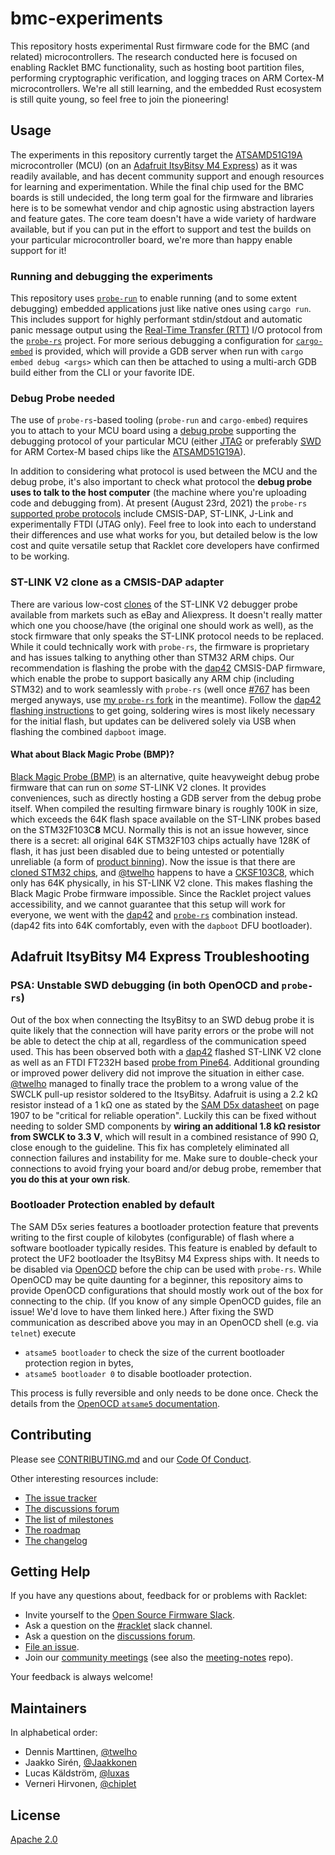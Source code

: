 # bmc-experiments

This repository hosts experimental Rust firmware code for the BMC (and related)
microcontrollers. The research conducted here is focused on enabling Racklet BMC
functionality, such as hosting boot partition files, performing cryptographic
verification, and logging traces on ARM Cortex-M microcontrollers. We're all
still learning, and the embedded Rust ecosystem is still quite young, so feel
free to join the pioneering!

## Usage

The experiments in this repository currently target the [ATSAMD51G19A]
microcontroller (MCU) (on an [Adafruit ItsyBitsy M4 Express]) as it was readily
available, and has decent community support and enough resources for learning
and experimentation. While the final chip used for the BMC boards is still
undecided, the long term goal for the firmware and libraries here is to be
somewhat vendor and chip agnostic using abstraction layers and feature gates.
The core team doesn't have a wide variety of hardware available, but if you can
put in the effort to support and test the builds on your particular
microcontroller board, we're more than happy enable support for it!

[ATSAMD51G19A]: https://www.microchip.com/en-us/product/ATSAMD51G19A

[Adafruit ItsyBitsy M4 Express]: https://www.adafruit.com/product/3800

### Running and debugging the experiments

This repository uses [`probe-run`] to enable running (and to some extent
debugging) embedded applications just like native ones using `cargo run`. This
includes support for highly performant stdin/stdout and automatic panic message
output using the [Real-Time Transfer (RTT)] I/O protocol from the [`probe-rs`]
project. For more serious debugging a configuration for [`cargo-embed`] is
provided, which will provide a GDB server when run with `cargo embed debug
<args>` which can then be attached to using a multi-arch GDB build either from
the CLI or your favorite IDE.

[`probe-rs`]: https://probe.rs/

[`probe-run`]: https://github.com/knurling-rs/probe-run

[`cargo-embed`]: https://github.com/probe-rs/cargo-embed

[Real-Time Transfer (RTT)]: https://github.com/probe-rs/probe-rs-rtt

### Debug Probe needed

The use of `probe-rs`-based tooling (`probe-run` and `cargo-embed`) requires you
to attach to your MCU board using a [debug probe] supporting the debugging
protocol of your particular MCU (either [JTAG] or preferably [SWD] for ARM
Cortex-M based chips like the [ATSAMD51G19A]).

In addition to considering what protocol is used between the MCU and the debug
probe, it's also important to check what protocol the **debug probe uses to talk
to the host computer** (the machine where you're uploading code and debugging
from). At present (August 23rd, 2021) the `probe-rs` [supported probe protocols]
include CMSIS-DAP, ST-LINK, J-Link and experimentally FTDI (JTAG only). Feel
free to look into each to understand their differences and use what works for
you, but detailed below is the low cost and quite versatile setup that Racklet
core developers have confirmed to be working.

[debug probe]: https://developer.arm.com/tools-and-software/embedded/debug-probes

[JTAG]: https://en.wikipedia.org/wiki/JTAG

[SWD]: https://developer.arm.com/architectures/cpu-architecture/debug-visibility-and-trace/coresight-architecture/serial-wire-debug

[supported probe protocols]: https://github.com/probe-rs/probe-rs/tree/master/probe-rs/src/probe

### ST-LINK V2 clone as a CMSIS-DAP adapter

There are various low-cost [clones] of the ST-LINK V2 debugger probe available
from markets such as eBay and Aliexpress. It doesn't really matter which one you
choose/have (the original one should work as well), as the stock firmware that
only speaks the ST-LINK protocol needs to be replaced. While it could
technically work with `probe-rs`, the firmware is proprietary and has issues
talking to anything other than STM32 ARM chips. Our recommendation is flashing
the probe with the [dap42] CMSIS-DAP firmware, which enable the probe to support
basically any ARM chip (including STM32) and to work seamlessly with `probe-rs`
(well once [#767] has been merged anyways, use [my `probe-rs` fork] in the
meantime). Follow the [dap42 flashing instructions] to get going, soldering
wires is most likely necessary for the initial flash, but updates can be
delivered solely via USB when flashing the combined `dapboot` image.

[clones]: https://wiki.cuvoodoo.info/doku.php?id=jtag

[dap42]: https://github.com/devanlai/dap42

[#767]: https://github.com/probe-rs/probe-rs/pull/767

[my `probe-rs` fork]: https://github.com/twelho/probe-rs

[dap42 flashing instructions]: https://github.com/devanlai/dap42/blob/master/FLASHING.md

#### What about Black Magic Probe (BMP)?

[Black Magic Probe (BMP)] is an alternative, quite heavyweight debug probe
firmware that can run on *some* ST-LINK V2 clones. It provides conveniences,
such as directly hosting a GDB server from the debug probe itself. When compiled
the resulting firmware binary is roughly 100K in size, which exceeds the 64K
flash space available on the ST-LINK probes based on the STM32F103C**8** MCU.
Normally this is not an issue however, since there is a secret: all original 64K
STM32F103 chips actually have 128K of flash, it has just been disabled due to
being untested or potentially unreliable (a form of [product binning]). Now the
issue is that there are [cloned STM32 chips], and [@twelho] happens to have
a [CKSF103C8], which only has 64K physically, in his ST-LINK V2 clone. This
makes flashing the Black Magic Probe firmware impossible. Since the Racklet
project values accessibility, and we cannot guarantee that this setup will work
for everyone, we went with the [dap42] and [`probe-rs`] combination instead.
(dap42 fits into 64K comfortably, even with the `dapboot` DFU bootloader).

[Black Magic Probe (BMP)]: https://github.com/blacksphere/blackmagic

[product binning]: https://en.wikipedia.org/wiki/Product_binning

[cloned STM32 chips]: https://hackaday.com/2020/10/22/stm32-clones-the-good-the-bad-and-the-ugly/

[@twelho]: https://github.com/twelho

[CKSF103C8]: https://wtechk.com/CKS32F103.pdf

## Adafruit ItsyBitsy M4 Express Troubleshooting

### PSA: Unstable SWD debugging (in both OpenOCD and `probe-rs`)

Out of the box when connecting the ItsyBitsy to an SWD debug probe it is quite
likely that the connection will have parity errors or the probe will not be able
to detect the chip at all, regardless of the communication speed used. This has
been observed both with a [dap42] flashed ST-LINK V2 clone as well as an FTDI
FT232H based [probe from Pine64]. Additional grounding or improved power
delivery did not improve the situation in either case. [@twelho] managed to
finally trace the problem to a wrong value of the SWCLK pull-up resistor
soldered to the ItsyBitsy. Adafruit is using a 2.2 kΩ resistor instead of a 1 kΩ
one as stated by the [SAM D5x datasheet] on page 1907 to be "critical for
reliable operation". Luckily this can be fixed without needing to solder SMD
components by **wiring an additional 1.8 kΩ resistor from SWCLK to 3.3 V**,
which will result in a combined resistance of 990 Ω, close enough to the
guideline. This fix has completely eliminated all connection failures and
instability for me. Make sure to double-check your connections to avoid frying
your board and/or debug probe, remember that **you do this at your own risk**.

[probe from Pine64]: https://pine64.com/product/usb-jtag-adapter/

[SAM D5x datasheet]: https://www.microchip.com/content/dam/mchp/documents/MCU32/ProductDocuments/DataSheets/SAM_D5x_E5x_Family_Data_Sheet_DS60001507G.pdf

### Bootloader Protection enabled by default

The SAM D5x series features a bootloader protection feature that prevents
writing to the first couple of kilobytes (configurable) of flash where a
software bootloader typically resides. This feature is enabled by default to
protect the UF2 bootloader the ItsyBitsy M4 Express ships with. It needs to be
disabled via [OpenOCD] before the chip can be used with `probe-rs`. While
OpenOCD may be quite daunting for a beginner, this repository aims to provide
OpenOCD configurations that should mostly work out of the box for connecting to
the chip. (If you know of any simple OpenOCD guides, file an issue! We'd love to
have them linked here.) After fixing the SWD communication as described above
you may in an OpenOCD shell (e.g. via `telnet`) execute

- `atsame5 bootloader` to check the size of the current bootloader protection
  region in bytes,
- `atsame5 bootloader 0` to disable bootloader protection.

This process is fully reversible and only needs to be done once. Check the
details from the [OpenOCD `atsame5` documentation].

[OpenOCD]: http://openocd.org/

[OpenOCD `atsame5` documentation]: http://openocd.org/doc/html/Flash-Commands.html#atsame5

## Contributing

Please see [CONTRIBUTING.md](CONTRIBUTING.md) and
our [Code Of Conduct](CODE_OF_CONDUCT.md).

Other interesting resources include:

- [The issue tracker](https://github.com/racklet/racklet/issues)
- [The discussions forum](https://github.com/racklet/racklet/discussions)
- [The list of milestones](https://github.com/racklet/racklet/milestones)
- [The roadmap](https://github.com/orgs/racklet/projects/1)
- [The changelog](https://github.com/racklet/racklet/blob/main/CHANGELOG.md)

## Getting Help

If you have any questions about, feedback for or problems with Racklet:

- Invite yourself to the [Open Source Firmware Slack](https://slack.osfw.dev/).
- Ask a question on the [#racklet](https://osfw.slack.com/messages/racklet/)
  slack channel.
- Ask a question on
  the [discussions forum](https://github.com/racklet/racklet/discussions).
- [File an issue](https://github.com/racklet/racklet/issues/new).
- Join our [community meetings](https://hackmd.io/@racklet/Sk8jHHc7_) (see also
  the [meeting-notes](https://github.com/racklet/meeting-notes) repo).

Your feedback is always welcome!

## Maintainers

In alphabetical order:

- Dennis Marttinen, [@twelho](https://github.com/twelho)
- Jaakko Sirén, [@Jaakkonen](https://github.com/Jaakkonen)
- Lucas Käldström, [@luxas](https://github.com/luxas)
- Verneri Hirvonen, [@chiplet](https://github.com/chiplet)

## License

[Apache 2.0](LICENSE)
